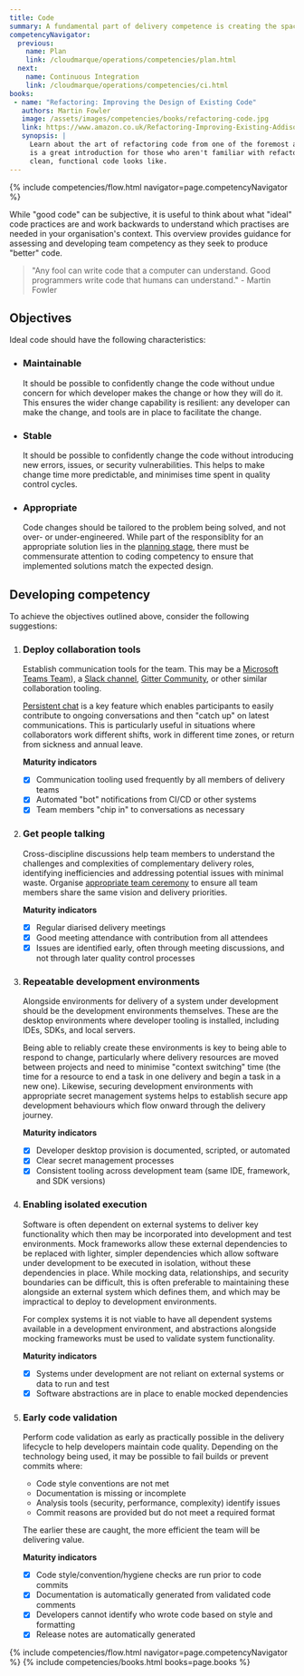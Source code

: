 ```yaml
---
title: Code
summary: A fundamental part of delivery competence is creating the space and environment for producing quality code output.
competencyNavigator:
  previous: 
    name: Plan
    link: /cloudmarque/operations/competencies/plan.html
  next: 
    name: Continuous Integration
    link: /cloudmarque/operations/competencies/ci.html
books:
 - name: "Refactoring: Improving the Design of Existing Code"
   authors: Martin Fowler
   image: /assets/images/competencies/books/refactoring-code.jpg
   link: https://www.amazon.co.uk/Refactoring-Improving-Existing-Addison-Wesley-Signature/dp/0134757599/
   synopsis: |
     Learn about the art of refactoring code from one of the foremost authorities on software development. This
     is a great introduction for those who aren't familiar with refactoring code and who want to understand what
     clean, functional code looks like.
---
```

{% include competencies/flow.html navigator=page.competencyNavigator %}

While "good code" can be subjective, it is useful to think about what "ideal" code practices are and work backwards to understand which practises are needed in your organisation's context. This overview provides guidance for assessing and developing team competency as they seek to produce "better" code.

> "Any fool can write code that a computer can understand. Good programmers write code that humans can understand." - Martin Fowler

## Objectives
Ideal code should have the following characteristics:

 - ### Maintainable
   It should be possible to confidently change the code without undue concern for which developer makes the change or how they will do it. This ensures the wider change capability is resilient: any developer can make the change, and tools are in place to facilitate the change.

 - ### Stable
   It should be possible to confidently change the code without introducing new errors, issues, or security vulnerabilities. This helps to make change time more predictable, and minimises time spent in quality control cycles.

 - ### Appropriate
   Code changes should be tailored to the problem being solved, and not over- or under-engineered. While part of the responsiblity for an appropriate solution lies in the [planning stage](/cloudmarque/operations/competencies/plan.html), there must be commensurate attention to coding competency to ensure that implemented solutions match the expected design.

## Developing competency
To achieve the objectives outlined above, consider the following suggestions:

 1. ### Deploy collaboration tools
    Establish communication tools for the team. This may be a [Microsoft Teams Team](https://docs.microsoft.com/en-us/microsoftteams/get-started-with-teams-create-your-first-teams-and-channels)), a [Slack channel](https://slack.com/intl/en-gb/help/articles/201402297-Create-a-channel), [Gitter Community](https://gitter.zendesk.com/hc/en-us/articles/200178951-Gitter-communities-and-rooms), or other similar collaboration tooling.

    [Persistent chat](https://en.wikipedia.org/wiki/Persistent_Chat) is a key feature which enables participants to easily contribute to ongoing conversations and then "catch up" on latest communications. This is particularly useful in situations where collaborators work different shifts, work in different time zones, or return from sickness and annual leave.

    **Maturity indicators**
     - [X] Communication tooling used frequently by all members of delivery teams
     - [X] Automated "bot" notifications from CI/CD or other systems
     - [X] Team members "chip in" to conversations as necessary

 2. ### Get people talking
    Cross-discipline discussions help team members to understand the challenges and complexities of complementary delivery roles, identifying inefficiencies and addressing potential issues with minimal waste. Organise [appropriate team ceremony](/cloudmarque/operations/ceremony/) to ensure all team members share the same vision and delivery priorities.

    **Maturity indicators**
     - [X] Regular diarised delivery meetings
     - [X] Good meeting attendance with contribution from all attendees
     - [X] Issues are identified early, often through meeting discussions, and not through later quality control processes

 3. ### Repeatable development environments
    Alongside environments for delivery of a system under development should be the development environments themselves. These are the desktop environments where developer tooling is installed, including IDEs, SDKs, and local servers.

    Being able to reliably create these environments is key to being able to respond to change, particularly where delivery resources are moved between projects and need to minimise "context switching" time (the time for a resource to end a task in one delivery and begin a task in a new one). Likewise, securing development environments with appropriate secret management systems helps to establish secure app development behaviours which flow onward through the delivery journey.

    **Maturity indicators**
     - [X] Developer desktop provision is documented, scripted, or automated
     - [X] Clear secret management processes
     - [X] Consistent tooling across development team (same IDE, framework, and SDK versions)

 4. ### Enabling isolated execution
    Software is often dependent on external systems to deliver key functionality which then may be incorporated into development and test environments. Mock frameworks allow these external dependencies to be replaced with lighter, simpler dependencies which allow software under development to be executed in isolation, without these dependencies in place. While mocking data, relationships, and security boundaries can be difficult, this is often preferable to maintaining these alongside an external system which defines them, and which may be impractical to deploy to development environments.

    For complex systems it is not viable to have all dependent systems available in a development environment, and abstractions alongside mocking frameworks must be used to validate system functionality.

    **Maturity indicators**
     - [X] Systems under development are not reliant on external systems or data to run and test
     - [X] Software abstractions are in place to enable mocked dependencies

 5. ### Early code validation
    Perform code validation as early as practically possible in the delivery lifecycle to help developers maintain code quality. Depending on the technology being used, it may be possible to fail builds or prevent commits where:

     - Code style conventions are not met
     - Documentation is missing or incomplete
     - Analysis tools (security, performance, complexity) identify issues
     - Commit reasons are provided but do not meet a required format
     
    The earlier these are caught, the more efficient the team will be delivering value.

    **Maturity indicators**
     - [X] Code style/convention/hygiene checks are run prior to code commits
     - [X] Documentation is automatically generated from validated code comments
     - [X] Developers cannot identify who wrote code based on style and formatting
     - [X] Release notes are automatically generated

{% include competencies/flow.html navigator=page.competencyNavigator %}
{% include competencies/books.html books=page.books %}